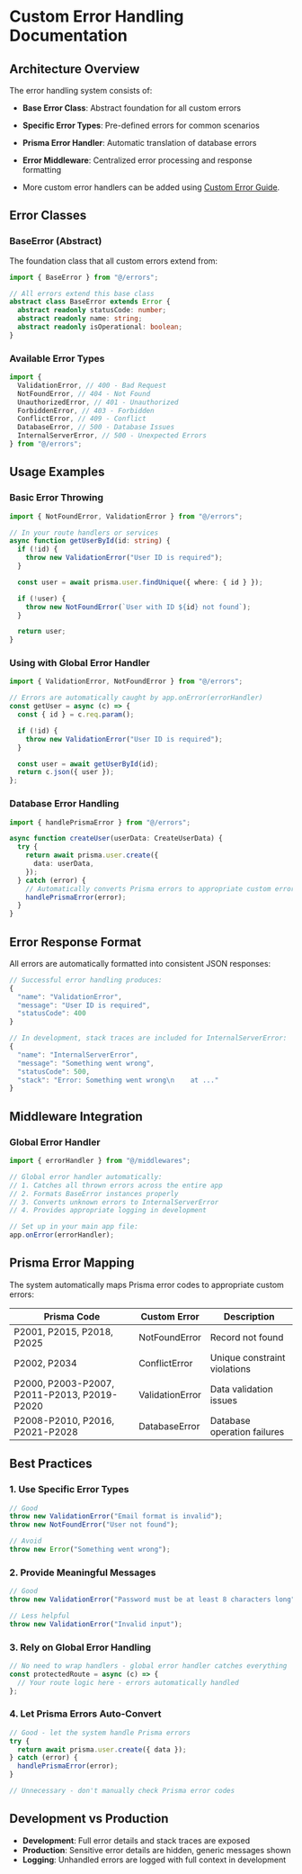 # Custom Error Handling Documentation

## Architecture Overview

The error handling system consists of:

- **Base Error Class**: Abstract foundation for all custom errors
- **Specific Error Types**: Pre-defined errors for common scenarios
- **Prisma Error Handler**: Automatic translation of database errors
- **Error Middleware**: Centralized error processing and response formatting

- More custom error handlers can be added using [Custom Error Guide](CUSTOM_ERROR_GUIDE.md).

## Error Classes

### BaseError (Abstract)

The foundation class that all custom errors extend from:

```typescript
import { BaseError } from "@/errors";

// All errors extend this base class
abstract class BaseError extends Error {
  abstract readonly statusCode: number;
  abstract readonly name: string;
  abstract readonly isOperational: boolean;
}
```

### Available Error Types

```typescript
import {
  ValidationError, // 400 - Bad Request
  NotFoundError, // 404 - Not Found
  UnauthorizedError, // 401 - Unauthorized
  ForbiddenError, // 403 - Forbidden
  ConflictError, // 409 - Conflict
  DatabaseError, // 500 - Database Issues
  InternalServerError, // 500 - Unexpected Errors
} from "@/errors";
```

## Usage Examples

### Basic Error Throwing

```typescript
import { NotFoundError, ValidationError } from "@/errors";

// In your route handlers or services
async function getUserById(id: string) {
  if (!id) {
    throw new ValidationError("User ID is required");
  }

  const user = await prisma.user.findUnique({ where: { id } });

  if (!user) {
    throw new NotFoundError(`User with ID ${id} not found`);
  }

  return user;
}
```

### Using with Global Error Handler

```typescript
import { ValidationError, NotFoundError } from "@/errors";

// Errors are automatically caught by app.onError(errorHandler)
const getUser = async (c) => {
  const { id } = c.req.param();

  if (!id) {
    throw new ValidationError("User ID is required");
  }

  const user = await getUserById(id);
  return c.json({ user });
};
```

### Database Error Handling

```typescript
import { handlePrismaError } from "@/errors";

async function createUser(userData: CreateUserData) {
  try {
    return await prisma.user.create({
      data: userData,
    });
  } catch (error) {
    // Automatically converts Prisma errors to appropriate custom errors
    handlePrismaError(error);
  }
}
```

## Error Response Format

All errors are automatically formatted into consistent JSON responses:

```typescript
// Successful error handling produces:
{
  "name": "ValidationError",
  "message": "User ID is required",
  "statusCode": 400
}

// In development, stack traces are included for InternalServerError:
{
  "name": "InternalServerError",
  "message": "Something went wrong",
  "statusCode": 500,
  "stack": "Error: Something went wrong\n    at ..."
}
```

## Middleware Integration

### Global Error Handler

```typescript
import { errorHandler } from "@/middlewares";

// Global error handler automatically:
// 1. Catches all thrown errors across the entire app
// 2. Formats BaseError instances properly
// 3. Converts unknown errors to InternalServerError
// 4. Provides appropriate logging in development

// Set up in your main app file:
app.onError(errorHandler);
```

## Prisma Error Mapping

The system automatically maps Prisma error codes to appropriate custom errors:

| Prisma Code                                  | Custom Error    | Description                  |
| -------------------------------------------- | --------------- | ---------------------------- |
| P2001, P2015, P2018, P2025                   | NotFoundError   | Record not found             |
| P2002, P2034                                 | ConflictError   | Unique constraint violations |
| P2000, P2003-P2007, P2011-P2013, P2019-P2020 | ValidationError | Data validation issues       |
| P2008-P2010, P2016, P2021-P2028              | DatabaseError   | Database operation failures  |

## Best Practices

### 1. Use Specific Error Types

```typescript
// Good
throw new ValidationError("Email format is invalid");
throw new NotFoundError("User not found");

// Avoid
throw new Error("Something went wrong");
```

### 2. Provide Meaningful Messages

```typescript
// Good
throw new ValidationError("Password must be at least 8 characters long");

// Less helpful
throw new ValidationError("Invalid input");
```

### 3. Rely on Global Error Handling

```typescript
// No need to wrap handlers - global error handler catches everything
const protectedRoute = async (c) => {
  // Your route logic here - errors automatically handled
};
```

### 4. Let Prisma Errors Auto-Convert

```typescript
// Good - let the system handle Prisma errors
try {
  return await prisma.user.create({ data });
} catch (error) {
  handlePrismaError(error);
}

// Unnecessary - don't manually check Prisma error codes
```

## Development vs Production

- **Development**: Full error details and stack traces are exposed
- **Production**: Sensitive error details are hidden, generic messages shown
- **Logging**: Unhandled errors are logged with full context in development
